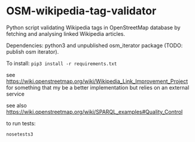 OSM-wikipedia-tag-validator
===========================

Python script validating Wikipedia tags in OpenStreetMap database by fetching and analysing linked Wikipedia articles.

Dependencies: python3 and unpublished osm_iterator package (TODO: publish osm iterator).

To install: `pip3 install -r requirements.txt`

see https://wiki.openstreetmap.org/wiki/Wikipedia_Link_Improvement_Project for something that my be a better implementation but relies on an external service

see also https://wiki.openstreetmap.org/wiki/SPARQL_examples#Quality_Control

to run tests:

```nosetests3```

